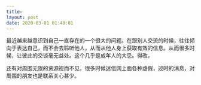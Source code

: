 ```yaml
---
title: 
layout: post
date: 2020-03-01 01:48:01
---
```


最近越来越意识到自己一直存在的一个很大的问题。在跟别人交流的时候，往往倾向于表达自己，而不会去聆听他人，从而从他人身上获取有效的信息。从而很多时候，让彼此的交谈毫无益处。这个几乎是成年人的大忌。得改。

还有对周围无限的资源视而不见，很多时候迷信网上面各种虚假，过时的消息，对周围的朋友也是联系关心甚少。
